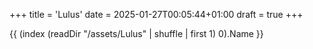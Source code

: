 +++
title = 'Lulus'
date = 2025-01-27T00:05:44+01:00
draft = true
+++

{{ (index (readDir "/assets/Lulus" | shuffle | first 1) 0).Name }}
